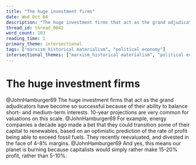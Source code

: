```yaml
---
title: "The huge investment firms"
date: Wed Oct 04
description: "The huge investment firms that act as the grand adjudicators have become so successful because of their ability to balance short- and medium-term interests."
thread_id: thread_0042
word_count: 103
reading_time: 1
primary_theme: intersectional
tags: ["marxism_historical materialism", "political economy"]
intersectional_themes: ["marxism_historical materialism", "political economy"]
---
```


# The huge investment firms

@JohnHamburger69 The huge investment firms that act as the grand adjudicators have become so successful because of their ability to balance short- and medium-term interests. 10-year projections are very common for valuations on this scale. @JohnHamburger69 For example, energy companies a decade ago made a bet that they could transition some of their capital to renewables, based on an optimistic prediction of the rate of profit being able to exceed fossil fuels. They recently reevaluated, and divested in the face of 4-8% margins. @JohnHamburger69 And yes, this means our planet is burning because capitalists would simply rather make 15-20% profit, rather than 5-10%.